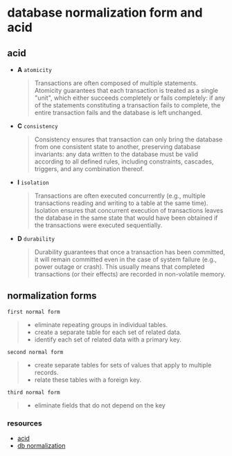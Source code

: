 # database normalization form and acid

## acid

- **A** `atomicity`

     > Transactions are often composed of multiple statements.
     > Atomicity guarantees that each transaction is treated as a single "unit",
     > which either succeeds completely or fails completely:
     > if any of the statements constituting a transaction fails to complete,
     > the entire transaction fails and the database is left unchanged.

- **C** `consistency`

   > Consistency ensures that transaction can only bring the database
   >   from one consistent state to another, preserving database invariants:
   >   any data written to the database must be valid according to all defined rules,
   >  including constraints, cascades, triggers, and any combination thereof.

- **I** `isolation`

     > Transactions are often executed concurrently
     > (e.g., multiple transactions reading and writing to a table at the same time).
     > Isolation ensures that concurrent execution of transactions leaves the database
     > in the same state that would have been obtained if the transactions were executed sequentially.

- **D** `durability`

     > Durability guarantees that once a transaction has been committed,
     > it will remain committed even in the case of system failure
     > (e.g., power outage or crash). This usually means that completed transactions
     > (or their effects) are recorded in non-volatile memory.

## normalization forms

`first normal form `

> - eliminate repeating groups in individual tables.
> - create a separate table for each set of related data.
> - identify each set of related data with a primary key.

`second normal form`

> - create separate tables for sets of values that apply to multiple records.
> - relate these tables with a foreign key.

`third normal form`

> - eliminate fields that do not depend on the key

### resources

- [acid](https://en.wikipedia.org/wiki/ACID)
- [db normalization](https://learn.microsoft.com/en-us/office/troubleshoot/access/database-normalization-description)
